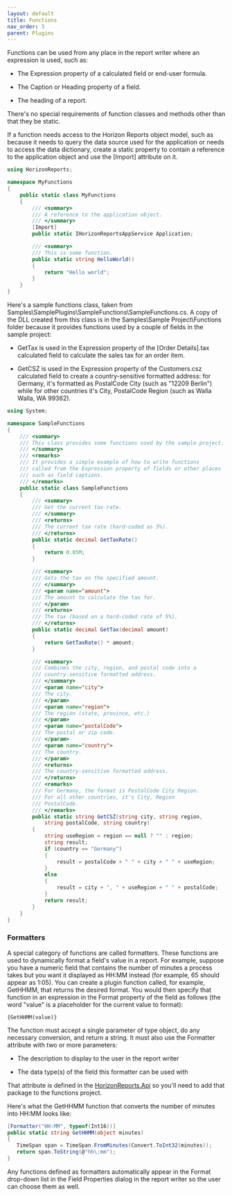 ```yaml
---
layout: default
title: Functions
nav_order: 3
parent: Plugins
---
```


Functions can be used from any place in the report writer where an expression is used, such as:

* The Expression property of a calculated field or end-user formula.

* The Caption or Heading property of a field.

* The heading of a report.

There's no special requirements of function classes and methods other than that they be static.

If a function needs access to the Horizon Reports object model, such as because it needs to query the data source used for the application or needs to access the data dictionary, create a static property to contain a reference to the application object and use the [Import] attribute on it.

```csharp
using HorizonReports;

namespace MyFunctions
{
    public static class MyFunctions
    {
        /// <summary>
        /// A reference to the application object.
        /// </summary>
		[Import]
        public static IHorizonReportsAppService Application;

        /// <summary>
        /// This is some function.
        public static string HelloWorld()
        {
            return "Hello world";
        }
    }
}
```

Here's a sample functions class, taken from Samples\SamplePlugins\SampleFunctions\SampleFunctions.cs. A copy of the DLL created from this class is in the Samples\Sample Project\Functions folder because it provides functions used by a couple of fields in the sample project:

* GetTax is used in the Expression property of the [Order Details].tax calculated field to calculate the sales tax for an order item.

* GetCSZ is used in the Expression property of the Customers.csz calculated field to create a country-sensitive formatted address: for Germany, it's formatted as PostalCode City (such as "12209 Berlin") while for other countries it's City, PostalCode Region (such as Walla Walla, WA 99362).

```csharp
using System;

namespace SampleFunctions
{
    /// <summary>
    /// This class provides some functions used by the sample project.
    /// </summary>
    /// <remarks>
    /// It provides a simple example of how to write functions
    /// called from the Expression property of fields or other places
    /// such as field captions.
    /// </remarks>
    public static class SampleFunctions
    {
        /// <summary>
        /// Get the current tax rate.
        /// </summary>
        /// <returns>
        /// The current tax rate (hard-coded as 5%).
        /// </returns>
        public static decimal GetTaxRate()
        {
            return 0.05M;
        }

        /// <summary>
        /// Gets the tax on the specified amount.
        /// </summary>
        /// <param name="amount">
        /// The amount to calculate the tax for.
        /// </param>
        /// <returns>
        /// The tax (based on a hard-coded rate of 5%).
        /// </returns>
        public static decimal GetTax(decimal amount)
        {
            return GetTaxRate() * amount;
        }

        /// <summary>
        /// Combines the city, region, and postal code into a
        /// country-sensitive formatted address.
        /// </summary>
        /// <param name="city">
        /// The city.
        /// </param>
        /// <param name="region">
        /// The region (state, province, etc.)
        /// </param>
        /// <param name="postalCode">
        /// The postal or zip code.
        /// </param>
        /// <param name="country">
        /// The country.
        /// </param>
        /// <returns>
        /// The country-sensitive formatted address.
        /// </returns>
        /// <remarks>
        /// For Germany, the format is PostalCode City Region.
        /// For all other countries, it's City, Region
        /// PostalCode.
        /// </remarks>
        public static string GetCSZ(string city, string region,
            string postalCode, string country)
        {
            string useRegion = region == null ? "" : region;
            string result;
            if (country == "Germany")
            {
                result = postalCode + " " + city + " " + useRegion;
            }
            else
            {
                result = city + ", " + useRegion + " " + postalCode;
            }
            return result;
        }
    }
}

```

### Formatters
A special category of functions are called formatters. These functions are used to dynamically format a field's value in a report. For example, suppose you have a numeric field that contains the number of minutes a process takes but you want it displayed as HH:MM instead (for example, 65 should appear as 1:05). You can create a plugin function called, for example, GetHHMM, that returns the desired format. You would then specify that function in an expression in the Format property of the field as follows (the word "value" is a placeholder for the current value to format):

    {GetHHMM(value)}

The function must accept a single parameter of type object, do any necessary conversion, and return a string. It must also use the Formatter attribute with two or more parameters:

* The description to display to the user in the report writer

* The data type(s) of the field this formatter can be used with

That attribute is defined in the [HorizonReports.Api](https://www.nuget.org/packages/HorizonReports.Api/) so you'll need to add that package to the functions project.

Here's what the GetHHMM function that converts the number of minutes into HH:MM looks like:

```csharp
[Formatter("HH:MM", typeof(Int16))]
public static string GetHHMM(object minutes)
{
   TimeSpan span = TimeSpan.FromMinutes(Convert.ToInt32(minutes));
   return span.ToString(@"hh\:mm");
}
```

Any functions defined as formatters automatically appear in the Format drop-down list in the Field Properties dialog in the report writer so the user can choose them as well.

